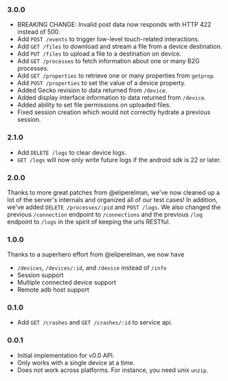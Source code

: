 ### 3.0.0

+ BREAKING CHANGE: Invalid post data now responds with HTTP 422 instead of 500.
+ Add `POST /events` to trigger low-level touch-related interactions.
+ Add `GET /files` to download and stream a file from a device destination.
+ Add `PUT /files` to upload a file to a destination on device.
+ Add `GET /processes` to fetch information about one or many B2G processes.
+ Add `GET /properties` to retrieve one or many properties from `getprop`.
+ Add `POST /properties` to set the value of a device property.
+ Added Gecko revision to data returned from `/device`.
+ Added display interface information to data returned from `/device`.
+ Added ability to set file permissions on uploaded files.
+ Fixed session creation which would not correctly hydrate a previous session.

### 2.1.0

+ Add `DELETE /logs` to clear device logs.
+ `GET /logs` will now only write future logs if the android sdk is 22
  or later.

### 2.0.0

Thanks to more great patches from @eliperelman, we've now cleaned up a
lot of the server's internals and organized all of our test cases! In
addition, we've added `DELETE /processes/:pid` and `POST /logs`. We also
changed the previous `/connection` endpoint to `/connections` and the
previous `/log` endpoint to `/logs` in the spirit of keeping the urls RESTful.

### 1.0.0

Thanks to a superhero effort from @eliperelman, we now have

+ `/devices`, `/devices/:id`, and `/device` instead of `/info`
+ Session support
+ Multiple connected device support
+ Remote adb host support

### 0.1.0

+ Add `GET /crashes` and `GET /crashes/:id` to service api.

### 0.0.1

+ Initial implementation for v0.0 API.
+ Only works with a single device at a time.
+ Does not work across platforms. For instance, you need unix `unzip`.
